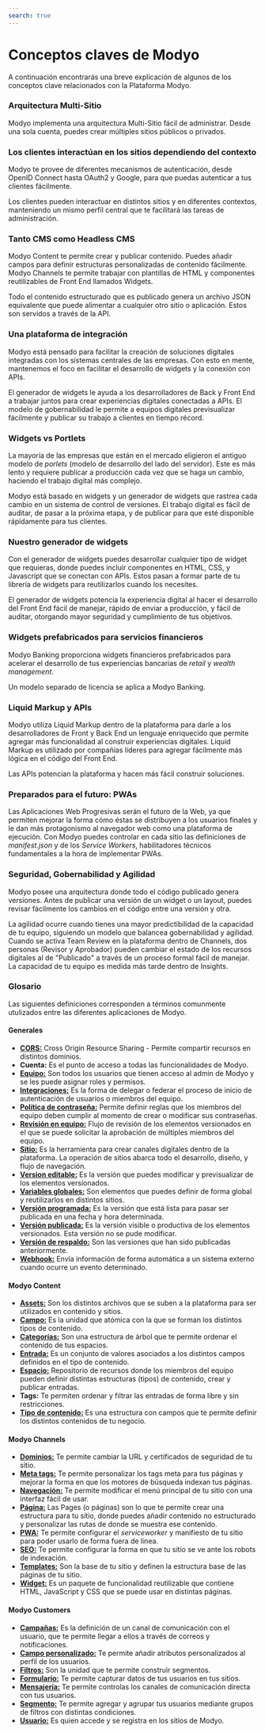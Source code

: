 ```yaml
---
search: true
---
```


# Conceptos claves de Modyo

A continuación encontrarás una breve explicación de algunos de los conceptos clave relacionados con la Plataforma Modyo.


### Arquitectura Multi-Sitio

Modyo implementa una arquitectura Multi-Sitio fácil de administrar. Desde una sola cuenta, puedes crear múltiples sitios públicos o privados.

### Los clientes interactúan en los sitios dependiendo del contexto

Modyo te provee de diferentes mecanismos de autenticación, desde OpenID Connect hasta OAuth2 y Google, para que puedas autenticar a tus clientes fácilmente.

Los clientes pueden interactuar en distintos sitios y en diferentes contextos, manteniendo un mismo perfil central que te facilitará las tareas de administración.

### Tanto CMS como Headless CMS

Modyo Content te permite crear y publicar contenido. Puedes añadir campos para definir estructuras personalizadas de contenido fácilmente. Modyo Channels te permite trabajar con plantillas de HTML y componentes reutilizables de Front End llamados Widgets.

Todo el contenido estructurado que es publicado genera un archivo JSON equivalente que puede alimentar a cualquier otro sitio o aplicación. Estos son servidos a través de la API.

### Una plataforma de integración

Modyo está pensado para facilitar la creación de soluciones digitales integradas con los sistemas centrales de las empresas. Con esto en mente, mantenemos el foco en facilitar el desarrollo de widgets y la conexión con APIs.

El generador de widgets le ayuda a los desarrolladores de Back y Front End a trabajar juntos para crear experiencias digitales conectadas a APIs. El modelo de gobernabilidad le permite a equipos digitales previsualizar fácilmente y publicar su trabajo a clientes en tiempo récord.

### Widgets vs Portlets

La mayoría de las empresas que están en el mercado eligieron el antiguo modelo de _porlets_ (modelo de desarrollo del lado del servidor). Este es más lento y requiere publicar a producción cada vez que se haga un cambio, haciendo el trabajo digital más complejo.

Modyo está basado en widgets y un generador de widgets que rastrea cada cambio en un sistema de control de versiones. El trabajo digital es fácil de auditar, de pasar a la próxima etapa, y de publicar para que esté disponible rápidamente para tus clientes.

### Nuestro generador de widgets

Con el generador de widgets puedes desarrollar cualquier tipo de widget que requieras, donde puedes incluir componentes en HTML, CSS, y Javascript que se conectan con APIs. Estos pasan a formar parte de tu librería de widgets para reutilizarlos cuando los necesites.

El generador de widgets potencia la experiencia digital al hacer el desarrollo del Front End fácil de manejar, rápido de enviar a producción, y fácil de auditar, otorgando mayor seguridad y cumplimiento de tus objetivos.

### Widgets prefabricados para servicios financieros

Modyo Banking proporciona widgets financieros prefabricados para acelerar el desarrollo de tus experiencias bancarias de _retail_ y _wealth management_.

Un modelo separado de licencia se aplica a Modyo Banking.

### Liquid Markup y APIs

Modyo utiliza Liquid Markup dentro de la plataforma para darle a los desarrolladores de Front y Back End un lenguaje enriquecido que permite agregar más funcionalidad al construir experiencias digitales. Liquid Markup es utilizado por compañías líderes para agregar fácilmente más lógica en el código del Front End.

Las APIs potencian la plataforma y hacen más fácil construir soluciones.


### Preparados para el futuro: PWAs
Las Aplicaciones Web Progresivas serán el futuro de la Web, ya que permiten mejorar la forma cómo éstas se distribuyen a los usuarios finales y le dan más protagonismo al navegador web como una plataforma de ejecución. Con Modyo puedes controlar en cada sitio las definiciones de _manifest.json_ y de los _Service Workers_, habilitadores técnicos fundamentales a la hora de implementar PWAs.


### Seguridad, Gobernabilidad y Agilidad

Modyo posee una arquitectura donde todo el código publicado genera versiones. Antes de publicar una versión de un widget o un layout, puedes revisar fácilmente los cambios en el código entre una versión y otra.

La agilidad ocurre cuando tienes una mayor predictibilidad de la capacidad de tu equipo, siguiendo un modelo que balancea gobernabilidad y agilidad. Cuando se activa Team Review en la plataforma dentro de Channels, dos personas (Revisor y Aprobador) pueden cambiar el estado de los recursos digitales al de "Publicado" a través de un proceso formal fácil de manejar. La capacidad de tu equipo es medida más tarde dentro de Insights.

### Glosario
Las siguientes definiciones corresponden a términos comunmente utulizados entre las diferentes aplicaciones de Modyo.

#### Generales

* [**CORS:**](/es/platform/core/security.html#control-de-acceso-http-cross-origin-resource-sharing-cors) Cross Origin Resource Sharing - Permite compartir recursos en distintos dominios.
* **Cuenta:** Es el punto de acceso a todas las funcionalidades de Modyo.
* [**Equipo:**](/es/platform/core/roles.html#equipo) Son todos los usuarios que tienen acceso al admin de Modyo y se les puede asignar roles y permisos.
* [**Integraciones:**](/es/platform/core/integrations) Es la forma de delegar o federar el proceso de inicio de autenticación de usuarios o miembros del equipo.
* [**Política de contraseña:**](/es/platform/core/security.html#politica-de-contrasena) Permite definir reglas que los miembros del equipo deben cumplir al momento de crear o modificar sus contraseñas.
* [**Revisión en equipo:**](/es/platform/core/key-concepts.html#revision-en-equipo) Flujo de revisión de los elementos versionados en el que se puede solicitar la aprobación de múltiples miembros del equipo.
* [**Sitio:**](/es/platform/channels/sites.html) Es la herramienta para crear canales digitales dentro de la plataforma. La operación de sitios abarca todo el desarrollo, diseño, y flujo de navegación.
* [**Version editable:**](/es/platform/core/key-concepts.html#editable) Es la versión que puedes modificar y previsualizar de los elementos versionados.
* [**Variables globales:**](/es/platform/core/key-concepts.html#variables-globales) Son elementos que puedes definir de forma global y reutilizarlos en distintos sitios.
* [**Versión programada:**](/es/platform/core/key-concepts.html#programado) Es la versión que está lista para pasar ser publicada en una fecha y hora determinada.
* [**Versión publicada:**](/es/platform/core/key-concepts.html#publicado) Es la versión visible o productiva de los elementos versionados. Esta versión no se pude modificar.
* [**Versión de respaldo:**](/es/platform/core/key-concepts.html#respaldos) Son las versiones que han sido publicadas anteriormente.
* [**Webhook:**](/es/platform/core/webhooks.html) Envía información de forma automática a un sistema externo cuando ocurre un evento determinado.


#### Modyo Content

* [**Assets:**](/es/platform/content/asset-manager.html#acerca-de-la-interfaz) Son los distintos archivos que se suben a la plataforma para ser utilizados en contenido y sitios.
* [**Campo:**](/es/platform/content/types.html#campos) Es la unidad que atómica con la que se forman los distintos tipos de contenido.
* [**Categorías:**](/es/platform/content/entries.html#categorias) Son una estructura de árbol que te permite ordenar el contenido de tus espacios.
* [**Entrada:**](/es/platform/content/entries.html) Es un conjunto de valores asociados a los distintos campos definidos en el tipo de contenido.
* [**Espacio:**](/es/platform/content/spaces.html) Repositorio de recursos donde los miembros del equipo pueden definir distintas estructuras (tipos) de contenido, crear y publicar entradas.
* **Tags:** Te permiten ordenar y filtrar las entradas de forma libre y sin restricciones.
* [**Tipo de contenido:**](/es/platform/content/types.html) Es una estructura con campos que te permite definir los distintos contenidos de tu negocio.


#### Modyo Channels

* [**Dominios:**](/es/platform/channels/sites.html#dominios) Te permite cambiar la URL y certificados de seguridad de tu sitio.
* [**Meta tags:**](/es/platform/channels/pages.html#meta-tags) Te permite personalizar los tags meta para tus páginas y mejorar la forma en que los motores de búsqueda indexan tus páginas.
* [**Navegación:**](/es/platform/channels/navigation.html) Te permite modificar el menú principal de tu sitio con una interfaz fácil de usar.
* [**Página:**](/es/platform/channels/pages.html) Las Pages (o páginas) son lo que te permite crear una estructura para tu sitio, donde puedes añadir contenido no estructurado y personalizar las rutas de donde se muestra ese contenido.
* [**PWA:**](/es/platform/channels/sites.html#pwa) Te permite configurar el _serviceworker_ y manifiesto de tu sitio para poder usarlo de forma fuera de linea.
* [**SEO:**](/es/platform/channels/sites.html#seo) Te permite configurar la forma en que tu sitio se ve ante los robots de indexación.
* [**Templates:**](/es/platform/channels/templates.html) Son la base de tu sitio y definen la estructura base de las páginas de tu sitio.
* [**Widget:**](/es/platform/channels/widgets.html) Es un paquete de funcionalidad reutilizable que contiene HTML, JavaScript y CSS que se puede usar en distintas páginas.

#### Modyo Customers

* [**Campañas:**](/es/platform/customers/messaging.html#campanas) Es la definición de un canal de comunicación con el usuario, que te permite llegar a ellos a través de correos y notificaciones.
* [**Campo personalizado:**](/es/platform/customers/realms.html#custom-fields) Te permite añadir atributos personalizados al perfil de los usuarios.
* [**Filtros:**](/es/platform/customers/segments.html#filtros) Son la unidad que te permite construir segmentos.
* [**Formulario:**](/es/platform/customers/forms.html) Te permite capturar datos de tus usuarios en tus sitios.
* [**Mensajería:**](/es/platform/customers/messaging.html) Te permite controlas los canales de comunicación directa con tus usuarios.
* [**Segmento:**](/es/platform/customers/segments.html) Te permite agregar y agrupar tus usuarios mediante grupos de filtros con distintas condiciones.
* [**Usuario:**](/es/platform/customers/realms.html) Es quien accede y se registra en los sitios de Modyo.

